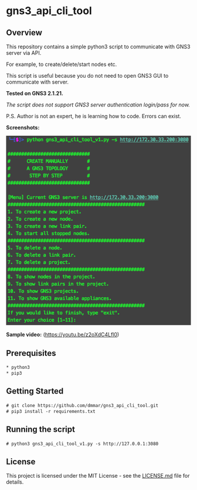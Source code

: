# gns3_api_cli_tool

## Overview

   This repository contains a simple python3 script to communicate with GNS3 server via API. 
   
   For example, to create/delete/start nodes etc.
   
   This script is useful because you do not need to open GNS3 GUI to communicate with server.
   
   **Tested on GNS3 2.1.21.**
   
   *The script does not support GNS3 server authentication login/pass for now.*
   
   P.S. Author is not an expert, he is learning how to code. Errors can exist.
   
   **Screenshots:**
   
   ![main_menu_new](https://github.com/dmmar/gns3_api_cli_tool/blob/master/Screenshots/main_menu_new.png "main_menu_new.png")
   
   **Sample video:**
   (https://youtu.be/z2oXdC4Lfl0)

## Prerequisites

    * python3
    * pip3

## Getting Started

    # git clone https://github.com/dmmar/gns3_api_cli_tool.git
    # pip3 install -r requirements.txt
    
## Running the script

    # python3 gns3_api_cli_tool_v1.py -s http://127.0.0.1:3080
    
## License

This project is licensed under the MIT License - see the [LICENSE.md](https://github.com/dmmar/gns3_api_cli_tool/blob/master/LICENSE.md) file for details.
